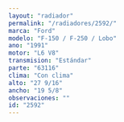 ```yaml
---
layout: "radiador"
permalink: "/radiadores/2592/"
marca: "Ford"
modelo: "F-150 / F-250 / Lobo"
ano: "1991"
motor: "L6 V8"
transmision: "Estándar"
parte: "63116"
clima: "Con clima"
alto: "27 9/16"
ancho: "19 5/8"
observaciones: ""
id: "2592"
---
```


